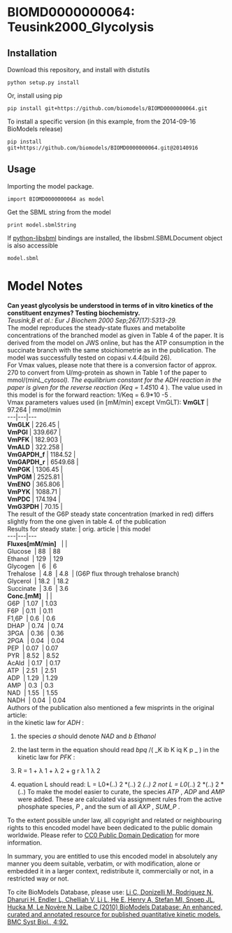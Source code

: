 # BIOMD0000000064: Teusink2000_Glycolysis

## Installation

Download this repository, and install with distutils

`python setup.py install`

Or, install using pip

`pip install git+https://github.com/biomodels/BIOMD0000000064.git`

To install a specific version (in this example, from the 2014-09-16 BioModels release)

`pip install git+https://github.com/biomodels/BIOMD0000000064.git@20140916`

## Usage

Importing the model package.

`import BIOMD0000000064 as model`

Get the SBML string from the model

`print model.sbmlString`

If [python-libsbml](https://pypi.python.org/pypi/python-libsbml) bindings are
installed, the libsbml.SBMLDocument object is also accessible

`model.sbml`


# Model Notes


**Can yeast glycolysis be understood in terms of in vitro kinetics of the constituent enzymes? Testing biochemistry.**   
_Teusink,B et al.: Eur J Biochem 2000 Sep;267(17):5313-29._  
The model reproduces the steady-state fluxes and metabolite concentrations of
the branched model as given in Table 4 of the paper. It is derived from the
model on JWS online, but has the ATP consumption in the succinate branch with
the same stoichiometrie as in the publication. The model was successfully
tested on copasi v.4.4(build 26).  
For Vmax values, please note that there is a conversion factor of approx. 270
to convert from U/mg-protein as shown in Table 1 of the paper to
mmol/(min*L_cytosol). The equilibrium constant for the ADH reaction in the
paper is given for the reverse reaction (Keq = 1.45*10 4 ). The value used in
this model is for the forward reaction: 1/Keq = 6.9*10 -5 .  
Vmax parameters values used (in [mM/min] except VmGLT):  **VmGLT** | 97.264 |
mmol/min  
---|---|---  
**VmGLK** | 226.45 |   
**VmPGI** | 339.667 |   
**VmPFK** | 182.903 |   
**VmALD** | 322.258 |   
**VmGAPDH_f** | 1184.52 |   
**VmGAPDH_r** | 6549.68 |   
**VmPGK** | 1306.45 |   
**VmPGM** | 2525.81 |   
**VmENO** | 365.806 |   
**VmPYK** | 1088.71 |   
**VmPDC** | 174.194 |   
**VmG3PDH** | 70.15 |   
The result of the G6P steady state concentration (marked in red) differs
slightly from the one given in table 4. of the publication  
Results for steady state:  | orig. article | this model  
---|---|---  
**Fluxes[mM/min]**    |  |   
Glucose  | 88  | 88  
Ethanol  | 129  | 129  
Glycogen  | 6  | 6  
Trehalose  | 4.8  | 4.8  | (G6P flux through trehalose branch)  
Glycerol  | 18.2  | 18.2  
Succinate  | 3.6  | 3.6  
**Conc.[mM]**    |  |   
G6P  | 1.07  | 1.03  
F6P  | 0.11  | 0.11  
F1,6P  | 0.6  | 0.6  
DHAP  | 0.74  | 0.74  
3PGA  | 0.36  | 0.36  
2PGA  | 0.04  | 0.04  
PEP  | 0.07  | 0.07  
PYR  | 8.52  | 8.52  
AcAld  | 0.17  | 0.17  
ATP  | 2.51  | 2.51  
ADP  | 1.29  | 1.29  
AMP  | 0.3  | 0.3  
NAD  | 1.55  | 1.55  
NADH  | 0.04  | 0.04  
Authors of the publication also mentioned a few misprints in the original
article:  
in the kinetic law for _ADH_ :

  1. the species _a_ should denote _NAD_ and _b_ _Ethanol_
  2. the last term in the equation should read _bpq_ /( _K ib K iq K p _ ) 
in the kinetic law for _PFK_ :

  1. R = 1 + λ 1 \+ λ 2 \+ g r λ 1 λ 2
  2. equation L should read: L = L0*(..) 2 *(..) 2 *(..) 2 not L = L0*(..) 2 *(..) 2 *(..) 
To make the model easier to curate, the species _ATP_ , _ADP_ and _AMP_ were
added. These are calculated via assignment rules from the active phosphate
species, _P_ , and the sum of all _AXP_ , _SUM_P_ .

  

To the extent possible under law, all copyright and related or neighbouring
rights to this encoded model have been dedicated to the public domain
worldwide. Please refer to [CC0 Public Domain
Dedication](http://creativecommons.org/publicdomain/zero/1.0/) for more
information.

In summary, you are entitled to use this encoded model in absolutely any
manner you deem suitable, verbatim, or with modification, alone or embedded it
in a larger context, redistribute it, commercially or not, in a restricted way
or not.

  

To cite BioModels Database, please use: [Li C, Donizelli M, Rodriguez N,
Dharuri H, Endler L, Chelliah V, Li L, He E, Henry A, Stefan MI, Snoep JL,
Hucka M, Le Novère N, Laibe C (2010) BioModels Database: An enhanced, curated
and annotated resource for published quantitative kinetic models. BMC Syst
Biol., 4:92.](http://www.ncbi.nlm.nih.gov/pubmed/20587024)


